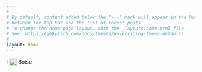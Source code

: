 ```yaml
---
#
# By default, content added below the "---" mark will appear in the home page
# between the top bar and the list of recent posts.
# To change the home page layout, edit the _layouts/home.html file.
# See: https://jekyllrb.com/docs/themes/#overriding-theme-defaults
#
layout: home
---
```

<p>I <img class="emoji" title=":heart:" alt=":heart:" src="https://assets-cdn.github.com/images/icons/emoji/unicode/2764.png" height="20" width="20" align="absmiddle"> Boise</p>

